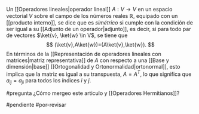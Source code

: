 Un [[Operadores lineales|operador lineal]] $A : V \rightarrow V$ en un espacio vectorial $V$ sobre el campo de los números reales $\mathbb{R}$, equipado con un [[producto interno]], se dice que es _simétrico_ si cumple con la condición de ser igual a su [[Adjunto de un operador|adjunto]], es decir, si para todo par de vectores $\ket{v}, \ket{w} \in V$, se tiene que
$$
(\ket{v},A\ket{w})=(A\ket{v},\ket{w}).
$$
En términos de la [[Representación de operadores lineales con matrices|matriz representativa]] de $A$ con respecto a una [[Base y dimensión|base]] [[Ortogonalidad y Ortonormalidad|ortonormal]], esto implica que la matriz es igual a su transpuesta, $A = A^T$, lo que significa que $a_{ij} = a_{ji}$ para todos los índices $i$ y $j$.

#pregunta ¿Cómo mergeo este articulo y [[Operadores Hermitianos]]?

#pendiente #por-revisar 